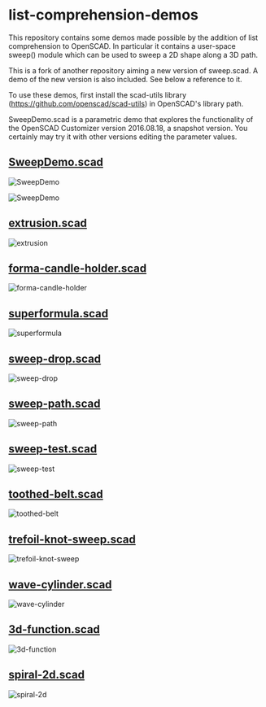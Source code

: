 list-comprehension-demos
========================

This repository contains some demos made possible by the addition of list comprehension to OpenSCAD.
In particular it contains a user-space sweep() module which can be used to sweep a 2D shape along a 3D path.

This is a fork of another repository aiming a new version of sweep.scad. A demo of the new version is also included. See below a reference to it.

To use these demos, first install the scad-utils library (https://github.com/openscad/scad-utils) in OpenSCAD's library path.

SweepDemo.scad is a parametric demo that explores the functionality of the OpenSCAD Customizer version 2016.08.18, a snapshot version. You certainly may try it with other versions editing the parameter values. 

## [SweepDemo.scad](SweepDemo.scad)

![SweepDemo](screenshots/SweepDemo_no_frame_no_surface.PNG)

![SweepDemo](screenshots/SweepDemo_show_frame.PNG)

## [extrusion.scad](extrusion.scad)

![extrusion](screenshots/extrusion.png)

## [forma-candle-holder.scad](forma-candle-holder.scad)

![forma-candle-holder](screenshots/forma-candle-holder.png)

## [superformula.scad](superformula.scad)

![superformula](screenshots/superformula.png)

## [sweep-drop.scad](sweep-drop.scad)

![sweep-drop](screenshots/sweep-drop.png)

## [sweep-path.scad](sweep-path.scad)

![sweep-path](screenshots/sweep-path.png)

## [sweep-test.scad](sweep-test.scad)

![sweep-test](screenshots/sweep-test.png)

## [toothed-belt.scad](toothed-belt.scad)

![toothed-belt](screenshots/toothed-belt.png)

## [trefoil-knot-sweep.scad](trefoil-knot-sweep.scad)

![trefoil-knot-sweep](screenshots/trefoil-knot-sweep.png)

## [wave-cylinder.scad](wave-cylinder.scad)

![wave-cylinder](screenshots/wave-cylinder.png)

## [3d-function.scad](3d-function.scad)

![3d-function](screenshots/3d-function.png)

## [spiral-2d.scad](spiral-2d.scad)

![spiral-2d](screenshots/spiral-2d.png)
